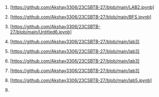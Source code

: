 
1. [https://github.com/Akshay3306/23CSBTB-27/blob/main/LAB2.ipynb]
2. [https://github.com/Akshay3306/23CSBTB-27/blob/main/BFS.ipynb]
3. [https://github.com/Akshay3306/23CSBTB-27/blob/main/Untitled6.ipynb]

4. [https://github.com/Akshay3306/23CSBTB-27/blob/main/lab3]
5. [https://github.com/Akshay3306/23CSBTB-27/blob/main/lab3]
6. [https://github.com/Akshay3306/23CSBTB-27/blob/main/lab3]
7. [https://github.com/Akshay3306/23CSBTB-27/blob/main/lab3]

8. [https://github.com/Akshay3306/23CSBTB-27/blob/main/lab5.ipynb]
9. 
